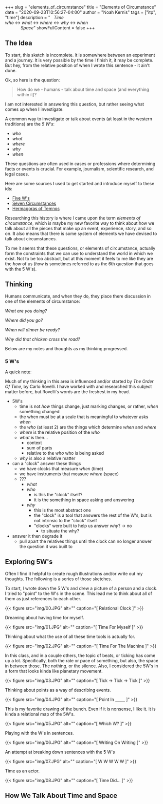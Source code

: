+++
slug = "elements_of_circumstance"
title = "Elements of Circumstance"
date = "2020-09-23T10:56:27-04:00"
author = "Noah Kernis"
tags = ["itp", "time"]
description = "&nbsp;&nbsp;&nbsp;*Time*<br/>*who* <-> *what* <-> *where* <-> *why* <-> *when*<br/>&nbsp;&nbsp;&nbsp;&nbsp;&nbsp;&nbsp;&nbsp;&nbsp;&nbsp;&nbsp;&nbsp;&nbsp;&nbsp;*Space*"
showFullContent = false
+++

## The Idea

To start, this sketch is incomplete. It is somewhere between an experiment and a journey. It is very possible by the time I finish it, it may be complete. But hey, from the relative position of when I wrote this sentence - it ain't done.

Ok, so here is the question:

> How do we - humans - talk about time and space (and everything within it)?

I am not interested in answering this question, but rather seeing what comes up when I investigate. 

A common way to investigate or talk about events (at least in the western traditions) are the *5 W's*:

- *who* 
- *what* 
- *where* 
- *why* 
- *when*

These questions are often used in cases or professions where determining facts or events is crucial. For example, journalism, scientific research, and legal cases.

Here are some sources I used to get started and introduce myself to these ids:

- [Five W's](https://en.wikipedia.org/wiki/Five_Ws)
- [Seven Circumstances](https://sevencircumstances.com/what-does-seven-circumstances-mean/)
- [Hermagoras of Temnos](https://en.wikipedia.org/wiki/Hermagoras_of_Temnos)

Researching this history is where I came upon the term *elements of circumstance*, which is maybe my new favorite way to think about how we talk about all the pieces that make up an event, experience, story, and so on. It also means that there is some system of elements we have devised to talk about circumstances.

To me it seems that these questions, or elements of circumstance, actually form the constraints that we can use to understand the world in which we exist. Not to be too abstract, but at this moment it feels to me like they are the *how* of us (*how* is sometimes referred to as the 6th question that goes with the 5 W's).

## Thinking

Humans communicate, and when they do, they place there discussion in one of the elements of circumstance:

*What are you doing?*

*Where did you go?*

*When will dinner be ready?*

*Why did that chicken cross the road?*

Below are my notes and thoughts as my thinking progressed.

### 5 W's

A quick note: 

Much of my thinking in this area is influenced and/or started by *The Order Of Time*, by Carlo Rovelli. I have worked with and researched this subject matter before, but Rovelli's words are the freshest in my head. 

- 5W's
	- time is not *how* things change, just marking changes, or rather, *when* something changed
	- the when must be at a scale that is meaningful to whatever asks *when*
	- the *who* (at least 2) are the things which determine *when* and *where*
	- *where* is the relative position of the *who*
	- *what* is then...
		- context
		- sum of parts
		- relative to the *who* who is being asked
	- *why* is also a relative matter
- can a "clock" answer these things
	- we have clocks that measure *when* (time)
	- we have instruments that measure *where* (space)
	- ???
		- *what*
		- *who*
			- is this the "clock" itself?
			- it is the something in space asking and answering
		- *why*
			- this is the most abstract one
			- the "clock" is a tool that answers the rest of the W's, but is not intrinsic to the "clock" itself
			- "clocks" were built to help us answer *why*? -> no
				- to situate the why?
- answer it then degrade it
	- pull apart the relatives things until the clock can no longer answer the question it was built to

## Exploring 5W's

Often I find it helpful to create rough illustrations and/or write out my thoughts. The following is a series of those sketches.

To start, I wrote down the 5 W's and drew a picture of a person and a clock. I tried to "point" to the W's in the scene. This lead me to think about all of them as just references to each other. 

{{< figure src="img/00.JPG" alt="" caption="[ Relational Clock ]" >}}

Dreaming about having time for myself. 

{{< figure src="img/01.JPG" alt="" caption="[ Time For Myself ]" >}}

Thinking about what the use of all these time tools is actually for.

{{< figure src="img/02.JPG" alt="" caption="[ Time For The Machine ]" >}}

In this class, and in a couple others, the topic of beats, or ticking has come up a lot. Specifically, both the rate or pace of something, but also, the space in between those. The nothing, or the silence. Also, I considered the 5W's in a form that looks kinda like planetary movement.

{{< figure src="img/03.JPG" alt="" caption="[ Tick -> Tick -> Tick ]" >}}

Thinking about points as a way of describing events.

{{< figure src="img/04.JPG" alt="" caption="[ Point In _____ ]" >}}

This is my favorite drawing of the bunch. Even if it is nonsense, I like it. It is kinda a relational map of the 5W's.

{{< figure src="img/05.JPG" alt="" caption="[ Which W? ]" >}}

Playing with the W's in sentences.

{{< figure src="img/06.JPG" alt="" caption="[ Writing On Writing ]" >}}

An attempt at breaking down sentences with the 5 W's

{{< figure src="img/07.JPG" alt="" caption="[ W W W W W ]" >}}

Time as an actor.

{{< figure src="img/08.JPG" alt="" caption="[ Time Did... ]" >}}

## How We Talk About Time and Space

